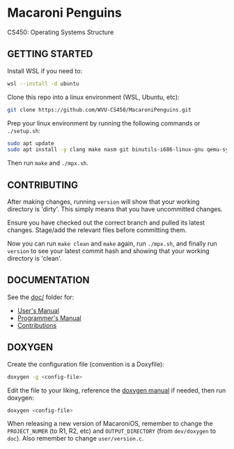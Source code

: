 # Macaroni Penguins

CS450: Operating Systems Structure


## GETTING STARTED

Install WSL if you need to:
```bash
wsl --install -d ubuntu
```

Clone this repo into a linux environment (WSL, Ubuntu, etc):
```bash
git clone https://github.com/WVU-CS450/MacaroniPenguins.git
```

Prep your linux environment by running the following commands or `./setup.sh`:
```bash
sudo apt update
sudo apt install -y clang make nasm git binutils-i686-linux-gnu qemu-system-x86 gdb doxygen
```

Then run `make` and `./mpx.sh`.


## CONTRIBUTING

After making changes, running `version` will show that your working directory is 'dirty'. This simply means that you have uncommitted changes.

Ensure you have checked out the correct branch and pulled its latest changes. Stage/add the relevant files before committing them.

Now you can run `make clean` and `make` again, run `./mpx.sh`, and finally run `version` to see your latest commit hash and showing that your working directory is 'clean'.



## DOCUMENTATION

See the [doc/](doc/) folder for:
- [User's Manual]()
- [Programmer's Manual]()
- [Contributions]()


## DOXYGEN

Create the configuration file (convention is a Doxyfile):
```bash
doxygen -g <config-file>
```

Edit the file to your liking, reference the [doxygen manual](https://www.doxygen.nl/manual/index.html) if needed, then run doxygen:
```bash
doxygen <config-file>
```

When releasing a new version of MacaroniOS, remember to change the `PROJECT_NUMER` (to R1, R2, etc) and `OUTPUT_DIRECTORY` (from `dev/doxygen` to `doc`). Also remember to change `user/version.c`.
